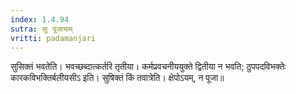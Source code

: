 ```yaml
---
index: 1.4.94
sutra: सुः पूजायाम्
vritti: padamanjari
---
```


 सुसिक्तं भवतेति। भवच्छब्दात्कर्तरि तृतीया। कर्मप्रवचनीययुक्ते द्वितीया न भवति; ठुपपदविभक्तेः कारकविभक्तिर्बलीयसीऽ इति। सुषिक्तं किं तवात्रेति। क्षेपोऽयम्, न पूजा॥